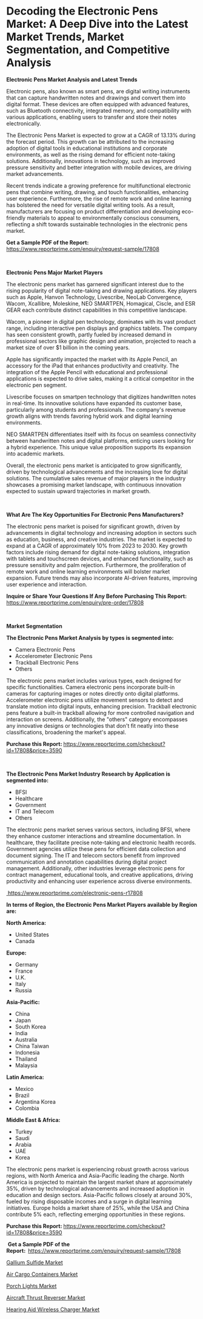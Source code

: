 <p><h1>Decoding the Electronic Pens Market: A Deep Dive into the Latest Market Trends, Market Segmentation, and Competitive Analysis</h1></p><p><strong>Electronic Pens Market Analysis and Latest Trends</strong></p>
<p><p>Electronic pens, also known as smart pens, are digital writing instruments that can capture handwritten notes and drawings and convert them into digital format. These devices are often equipped with advanced features, such as Bluetooth connectivity, integrated memory, and compatibility with various applications, enabling users to transfer and store their notes electronically.</p><p>The Electronic Pens Market is expected to grow at a CAGR of 13.13% during the forecast period. This growth can be attributed to the increasing adoption of digital tools in educational institutions and corporate environments, as well as the rising demand for efficient note-taking solutions. Additionally, innovations in technology, such as improved pressure sensitivity and better integration with mobile devices, are driving market advancements.</p><p>Recent trends indicate a growing preference for multifunctional electronic pens that combine writing, drawing, and touch functionalities, enhancing user experience. Furthermore, the rise of remote work and online learning has bolstered the need for versatile digital writing tools. As a result, manufacturers are focusing on product differentiation and developing eco-friendly materials to appeal to environmentally conscious consumers, reflecting a shift towards sustainable technologies in the electronic pens market.</p></p>
<p><strong>Get a Sample PDF of the Report:&nbsp;</strong> <a href="https://www.reportprime.com/enquiry/request-sample/17808?utm_campaign=48&utm_medium=2&utm_source=Github&utm_content=ia&utm_term=20112024&utm_id=electronic-pens">https://www.reportprime.com/enquiry/request-sample/17808</a></p>
<p>&nbsp;</p>
<p><strong>Electronic Pens Major Market Players</strong></p>
<p><p>The electronic pens market has garnered significant interest due to the rising popularity of digital note-taking and drawing applications. Key players such as Apple, Hanvon Technology, Livescribe, NeoLab Convergence, Wacom, Xcallibre, Moleskine, NEO SMARTPEN, Homagical, Ciscle, and ESR GEAR each contribute distinct capabilities in this competitive landscape.</p><p>Wacom, a pioneer in digital pen technology, dominates with its vast product range, including interactive pen displays and graphics tablets. The company has seen consistent growth, partly fueled by increased demand in professional sectors like graphic design and animation, projected to reach a market size of over $1 billion in the coming years.</p><p>Apple has significantly impacted the market with its Apple Pencil, an accessory for the iPad that enhances productivity and creativity. The integration of the Apple Pencil with educational and professional applications is expected to drive sales, making it a critical competitor in the electronic pen segment.</p><p>Livescribe focuses on smartpen technology that digitizes handwritten notes in real-time. Its innovative solutions have expanded its customer base, particularly among students and professionals. The company's revenue growth aligns with trends favoring hybrid work and digital learning environments.</p><p>NEO SMARTPEN differentiates itself with its focus on seamless connectivity between handwritten notes and digital platforms, enticing users looking for a hybrid experience. This unique value proposition supports its expansion into academic markets.</p><p>Overall, the electronic pens market is anticipated to grow significantly, driven by technological advancements and the increasing love for digital solutions. The cumulative sales revenue of major players in the industry showcases a promising market landscape, with continuous innovation expected to sustain upward trajectories in market growth.</p></p>
<p>&nbsp;</p>
<p><strong>What Are The Key Opportunities For Electronic Pens Manufacturers?</strong></p>
<p><p>The electronic pens market is poised for significant growth, driven by advancements in digital technology and increasing adoption in sectors such as education, business, and creative industries. The market is expected to expand at a CAGR of approximately 10% from 2023 to 2030. Key growth factors include rising demand for digital note-taking solutions, integration with tablets and touchscreen devices, and enhanced functionality, such as pressure sensitivity and palm rejection. Furthermore, the proliferation of remote work and online learning environments will bolster market expansion. Future trends may also incorporate AI-driven features, improving user experience and interaction.</p></p>
<p><strong>Inquire or Share Your Questions If Any Before Purchasing This Report:</strong> <a href="https://www.reportprime.com/enquiry/pre-order/17808?utm_campaign=48&utm_medium=2&utm_source=Github&utm_content=ia&utm_term=20112024&utm_id=electronic-pens">https://www.reportprime.com/enquiry/pre-order/17808</a></p>
<p>&nbsp;</p>
<p><strong>Market Segmentation</strong></p>
<p><strong>The Electronic Pens Market Analysis by types is segmented into:</strong></p>
<p><ul><li>Camera Electronic Pens</li><li>Accelerometer Electronic Pens</li><li>Trackball Electronic Pens</li><li>Others</li></ul></p>
<p><p>The electronic pens market includes various types, each designed for specific functionalities. Camera electronic pens incorporate built-in cameras for capturing images or notes directly onto digital platforms. Accelerometer electronic pens utilize movement sensors to detect and translate motion into digital inputs, enhancing precision. Trackball electronic pens feature a built-in trackball allowing for more controlled navigation and interaction on screens. Additionally, the "others" category encompasses any innovative designs or technologies that don't fit neatly into these classifications, broadening the market's appeal.</p></p>
<p><strong>Purchase this Report:&nbsp;</strong><a href="https://www.reportprime.com/checkout?id=17808&price=3590&utm_campaign=48&utm_medium=2&utm_source=Github&utm_content=ia&utm_term=20112024&utm_id=electronic-pens">https://www.reportprime.com/checkout?id=17808&price=3590</a></p>
<p>&nbsp;</p>
<p><strong>The Electronic Pens Market Industry Research by Application is segmented into:</strong></p>
<p><ul><li>BFSI</li><li>Healthcare</li><li>Government</li><li>IT and Telecom</li><li>Others</li></ul></p>
<p><p>The electronic pens market serves various sectors, including BFSI, where they enhance customer interactions and streamline documentation. In healthcare, they facilitate precise note-taking and electronic health records. Government agencies utilize these pens for efficient data collection and document signing. The IT and telecom sectors benefit from improved communication and annotation capabilities during digital project management. Additionally, other industries leverage electronic pens for contract management, educational tools, and creative applications, driving productivity and enhancing user experience across diverse environments.</p></p>
<p><a href="https://www.reportprime.com/electronic-pens-r17808?utm_campaign=48&utm_medium=2&utm_source=Github&utm_content=ia&utm_term=20112024&utm_id=electronic-pens">&nbsp;https://www.reportprime.com/electronic-pens-r17808</a></p>
<p><strong>In terms of Region, the Electronic Pens Market Players available by Region are:</strong></p>
<p>
    <p> <strong> North America: </strong>
        <ul>
            <li>United States</li>
            <li>Canada</li>
        </ul>
        </p> 
    <p> <strong> Europe: </strong>
        <ul>
            <li>Germany</li>
            <li>France</li>
            <li>U.K.</li>
            <li>Italy</li>
            <li>Russia</li>
        </ul>
        </p> 
    <p> <strong> Asia-Pacific: </strong>
        <ul>
            <li>China</li>
            <li>Japan</li>
            <li>South Korea</li>
            <li>India</li>
            <li>Australia</li>
            <li>China Taiwan</li>
            <li>Indonesia</li>
            <li>Thailand</li>
            <li>Malaysia</li>
        </ul>
        </p> 
    <p> <strong> Latin America: </strong>
        <ul>
            <li>Mexico</li>
            <li>Brazil</li>
            <li>Argentina Korea</li>
            <li>Colombia</li>
        </ul>
        </p> 
    <p> <strong> Middle East & Africa: </strong>
        <ul>
            <li>Turkey</li>
            <li>Saudi</li>
            <li>Arabia</li>
            <li>UAE</li>
            <li>Korea</li>
        </ul>
    </p>
    </p>
<p><p>The electronic pens market is experiencing robust growth across various regions, with North America and Asia-Pacific leading the charge. North America is projected to maintain the largest market share at approximately 35%, driven by technological advancements and increased adoption in education and design sectors. Asia-Pacific follows closely at around 30%, fueled by rising disposable incomes and a surge in digital learning initiatives. Europe holds a market share of 25%, while the USA and China contribute 5% each, reflecting emerging opportunities in these regions.</p></p>
<p><strong>Purchase this Report: </strong><a href="https://www.reportprime.com/checkout?id=17808&price=3590&utm_campaign=48&utm_medium=2&utm_source=Github&utm_content=ia&utm_term=20112024&utm_id=electronic-pens">https://www.reportprime.com/checkout?id=17808&price=3590</a></p>
<p>&nbsp;<strong>Get a Sample PDF of the Report:&nbsp;&nbsp;</strong><a href="https://www.reportprime.com/enquiry/request-sample/17808?utm_campaign=48&utm_medium=2&utm_source=Github&utm_content=ia&utm_term=20112024&utm_id=electronic-pens">https://www.reportprime.com/enquiry/request-sample/17808</a></p>
<p><strong></strong></p>
<p><p><a href="https://issuu.com/reportprime-2/docs/gallium-sulfide-market-size-2030.pp_e2d7fcec9c7ba2?utm_campaign=48&utm_medium=2&utm_source=Github&utm_content=ia&utm_term=20112024&utm_id=electronic-pens">Gallium Sulfide Market</a></p><p><a href="https://www.linkedin.com/pulse/air-cargo-containers-market-drivers-challenges-forecast-2024-2031-cd9ie?utm_campaign=48&utm_medium=2&utm_source=Github&utm_content=ia&utm_term=20112024&utm_id=electronic-pens">Air Cargo Containers Market</a></p><p><a href="https://github.com/kathiestrine5ty/Market-Research-Report-List-1/blob/main/porch-lights-market.md?utm_campaign=48&utm_medium=2&utm_source=Github&utm_content=ia&utm_term=20112024&utm_id=electronic-pens">Porch Lights Market</a></p><p><a href="https://www.linkedin.com/pulse/aircraft-thrust-reverser-market-size-share-analysis-h7ycc?utm_campaign=48&utm_medium=2&utm_source=Github&utm_content=ia&utm_term=20112024&utm_id=electronic-pens">Aircraft Thrust Reverser Market</a></p><p><a href="https://github.com/Rekhakhatun65/Market-Research-Report-List-1/blob/main/hearing-aid-wireless-charger-market.md?utm_campaign=48&utm_medium=2&utm_source=Github&utm_content=ia&utm_term=20112024&utm_id=electronic-pens">Hearing Aid Wireless Charger Market</a></p></p>
